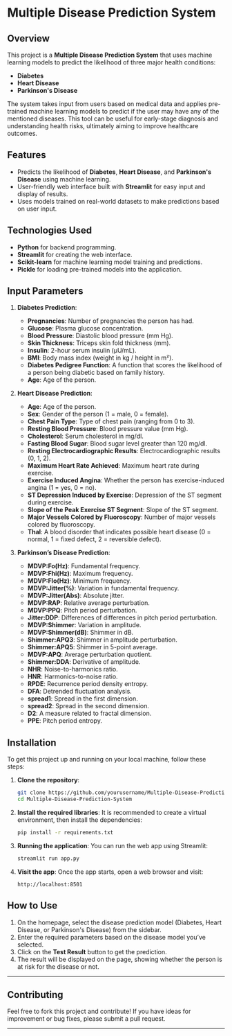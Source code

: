 # **Multiple Disease Prediction System**

## **Overview**

This project is a **Multiple Disease Prediction System** that uses machine learning models to predict the likelihood of three major health conditions:
- **Diabetes**
- **Heart Disease**
- **Parkinson's Disease**

The system takes input from users based on medical data and applies pre-trained machine learning models to predict if the user may have any of the mentioned diseases. This tool can be useful for early-stage diagnosis and understanding health risks, ultimately aiming to improve healthcare outcomes.

## **Features**
- Predicts the likelihood of **Diabetes**, **Heart Disease**, and **Parkinson's Disease** using machine learning.
- User-friendly web interface built with **Streamlit** for easy input and display of results.
- Uses models trained on real-world datasets to make predictions based on user input.

## **Technologies Used**
- **Python** for backend programming.
- **Streamlit** for creating the web interface.
- **Scikit-learn** for machine learning model training and predictions.
- **Pickle** for loading pre-trained models into the application.

## **Input Parameters**

1. **Diabetes Prediction**:
   - **Pregnancies**: Number of pregnancies the person has had.
   - **Glucose**: Plasma glucose concentration.
   - **Blood Pressure**: Diastolic blood pressure (mm Hg).
   - **Skin Thickness**: Triceps skin fold thickness (mm).
   - **Insulin**: 2-hour serum insulin (µU/mL).
   - **BMI**: Body mass index (weight in kg / height in m²).
   - **Diabetes Pedigree Function**: A function that scores the likelihood of a person being diabetic based on family history.
   - **Age**: Age of the person.

2. **Heart Disease Prediction**:
   - **Age**: Age of the person.
   - **Sex**: Gender of the person (1 = male, 0 = female).
   - **Chest Pain Type**: Type of chest pain (ranging from 0 to 3).
   - **Resting Blood Pressure**: Blood pressure value (mm Hg).
   - **Cholesterol**: Serum cholesterol in mg/dl.
   - **Fasting Blood Sugar**: Blood sugar level greater than 120 mg/dl.
   - **Resting Electrocardiographic Results**: Electrocardiographic results (0, 1, 2).
   - **Maximum Heart Rate Achieved**: Maximum heart rate during exercise.
   - **Exercise Induced Angina**: Whether the person has exercise-induced angina (1 = yes, 0 = no).
   - **ST Depression Induced by Exercise**: Depression of the ST segment during exercise.
   - **Slope of the Peak Exercise ST Segment**: Slope of the ST segment.
   - **Major Vessels Colored by Fluoroscopy**: Number of major vessels colored by fluoroscopy.
   - **Thal**: A blood disorder that indicates possible heart disease (0 = normal, 1 = fixed defect, 2 = reversible defect).

3. **Parkinson’s Disease Prediction**:
   - **MDVP:Fo(Hz)**: Fundamental frequency.
   - **MDVP:Fhi(Hz)**: Maximum frequency.
   - **MDVP:Flo(Hz)**: Minimum frequency.
   - **MDVP:Jitter(%)**: Variation in fundamental frequency.
   - **MDVP:Jitter(Abs)**: Absolute jitter.
   - **MDVP:RAP**: Relative average perturbation.
   - **MDVP:PPQ**: Pitch period perturbation.
   - **Jitter:DDP**: Differences of differences in pitch period perturbation.
   - **MDVP:Shimmer**: Variation in amplitude.
   - **MDVP:Shimmer(dB)**: Shimmer in dB.
   - **Shimmer:APQ3**: Shimmer in amplitude perturbation.
   - **Shimmer:APQ5**: Shimmer in 5-point average.
   - **MDVP:APQ**: Average perturbation quotient.
   - **Shimmer:DDA**: Derivative of amplitude.
   - **NHR**: Noise-to-harmonics ratio.
   - **HNR**: Harmonics-to-noise ratio.
   - **RPDE**: Recurrence period density entropy.
   - **DFA**: Detrended fluctuation analysis.
   - **spread1**: Spread in the first dimension.
   - **spread2**: Spread in the second dimension.
   - **D2**: A measure related to fractal dimension.
   - **PPE**: Pitch period entropy.

## **Installation**

To get this project up and running on your local machine, follow these steps:

1. **Clone the repository**:
   ```bash
   git clone https://github.com/yourusername/Multiple-Disease-Prediction-System.git
   cd Multiple-Disease-Prediction-System
   ```

2. **Install the required libraries**:
   It is recommended to create a virtual environment, then install the dependencies:
   ```bash
   pip install -r requirements.txt
   ```

3. **Running the application**:
   You can run the web app using Streamlit:
   ```bash
   streamlit run app.py
   ```

4. **Visit the app**:
   Once the app starts, open a web browser and visit:
   ```
   http://localhost:8501
   ```

## **How to Use**
1. On the homepage, select the disease prediction model (Diabetes, Heart Disease, or Parkinson's Disease) from the sidebar.
2. Enter the required parameters based on the disease model you’ve selected.
3. Click on the **Test Result** button to get the prediction.
4. The result will be displayed on the page, showing whether the person is at risk for the disease or not.

---

## **Contributing**

Feel free to fork this project and contribute! If you have ideas for improvement or bug fixes, please submit a pull request.

---
